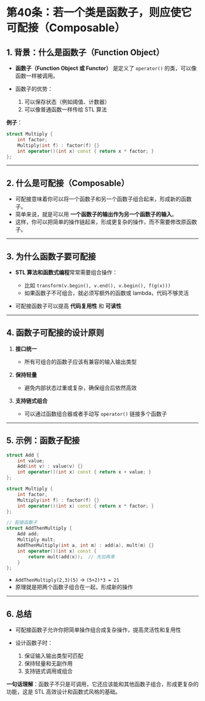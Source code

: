 # **第40条：若一个类是函数子，则应使它可配接（Composable）**

## **1. 背景：什么是函数子（Function Object）**

* **函数子（Function Object 或 Functor）** 是定义了 `operator()` 的类，可以像函数一样被调用。
* 函数子的优势：

  1. 可以保存状态（例如阈值、计数器）
  2. 可以像普通函数一样传给 STL 算法

**例子**：

```cpp
struct Multiply {
    int factor;
    Multiply(int f) : factor(f) {}
    int operator()(int x) const { return x * factor; }
};
```

---

## **2. 什么是可配接（Composable）**

* 可配接意味着你可以将一个函数子和另一个函数子组合起来，形成新的函数子。
* 简单来说，就是可以用 **一个函数子的输出作为另一个函数子的输入**。
* 这样，你可以把简单的操作链起来，形成更复杂的操作，而不需要修改原函数子。

---

## **3. 为什么函数子要可配接**

* **STL 算法和函数式编程**常常需要组合操作：

  * 比如 `transform(v.begin(), v.end(), v.begin(), f(g(x)))`
  * 如果函数子不可组合，就必须写额外的函数或 lambda，代码不够灵活
* 可配接函数子可以提高 **代码复用性** 和 **可读性**

---

## **4. 函数子可配接的设计原则**

1. **接口统一**

   * 所有可组合的函数子应该有兼容的输入输出类型
2. **保持轻量**

   * 避免内部状态过重或复杂，确保组合后依然高效
3. **支持链式组合**

   * 可以通过函数组合器或者手动写 `operator()` 链接多个函数子

---

## **5. 示例：函数子配接**

```cpp
struct Add {
    int value;
    Add(int v) : value(v) {}
    int operator()(int x) const { return x + value; }
};

struct Multiply {
    int factor;
    Multiply(int f) : factor(f) {}
    int operator()(int x) const { return x * factor; }
};

// 配接函数子
struct AddThenMultiply {
    Add add;
    Multiply mult;
    AddThenMultiply(int a, int m) : add(a), mult(m) {}
    int operator()(int x) const { 
        return mult(add(x));  // 先加再乘
    }
};
```

* `AddThenMultiply(2,3)(5)` → `(5+2)*3 = 21`
* 原理就是把两个函数子组合在一起，形成新的操作

---

## **6. 总结**

* 可配接函数子允许你把简单操作组合成复杂操作，提高灵活性和复用性
* 设计函数子时：

  1. 保证输入输出类型可匹配
  2. 保持轻量和无副作用
  3. 支持链式调用或组合

**一句话理解**：函数子不只是可调用，它还应该能和其他函数子组合，形成更复杂的功能，这是 STL 高效设计和函数式风格的基础。
